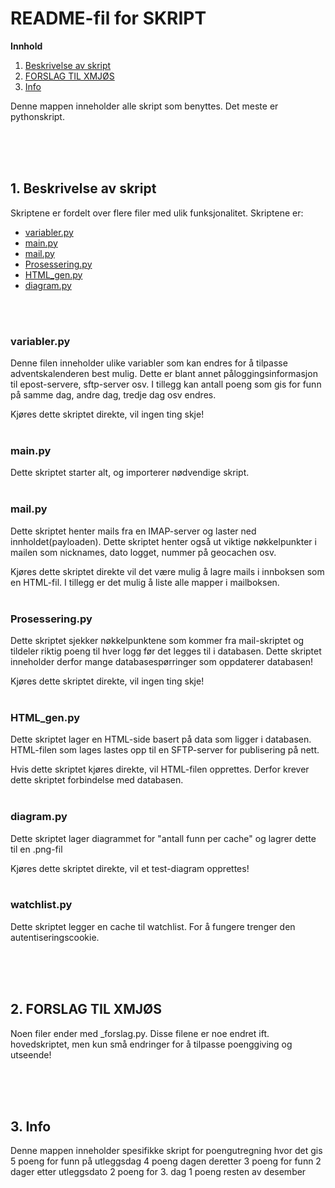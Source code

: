 # README-fil for SKRIPT
**Innhold**
1. [Beskrivelse av skript](#1-beskrivelse-av-skript)
2. [FORSLAG TIL XMJØS](#2-forslag-til-xmjøs)
3. [Info](#3-info)

Denne mappen inneholder alle skript som benyttes. Det meste er pythonskript. 

<br>
<br>
<br>


## 1. Beskrivelse av skript
Skriptene er fordelt over flere filer med ulik funksjonalitet. Skriptene er:
* [variabler.py](#variablerpy)
* [main.py](#mainpy)
* [mail.py](#mailpy)
* [Prosessering.py](#prosesseringpy)
* [HTML_gen.py](#html_genpy)
* [diagram.py](#diagrampy)

<br>
<br>

### variabler.py
Denne filen inneholder ulike variabler som kan endres for å tilpasse adventskalenderen best mulig. Dette er blant annet påloggingsinformasjon til epost-servere, sftp-server osv. I tillegg kan antall poeng som gis for funn på samme dag, andre dag, tredje dag osv endres.

Kjøres dette skriptet direkte, vil ingen ting skje!
<br>
<br>

### main.py
Dette skriptet starter alt, og importerer nødvendige skript.
<br>
<br>

### mail.py
Dette skriptet henter mails fra en IMAP-server og laster ned innholdet(payloaden). Dette skriptet henter også ut viktige nøkkelpunkter i mailen som nicknames, dato logget, nummer på geocachen osv.

Kjøres dette skriptet direkte vil det være mulig å lagre mails i innboksen som en HTML-fil. I tillegg er det mulig å liste alle mapper i mailboksen.
<br>
<br>

### Prosessering.py
Dette skriptet sjekker nøkkelpunktene som kommer fra mail-skriptet og tildeler riktig poeng til hver logg før det legges til i databasen. Dette skriptet inneholder derfor mange databasespørringer som oppdaterer databasen!

Kjøres dette skriptet direkte, vil ingen ting skje!
<br>
<br>

### HTML_gen.py
Dette skriptet lager en HTML-side basert på data som ligger i databasen. HTML-filen som lages lastes opp til en SFTP-server for publisering på nett.

Hvis dette skriptet kjøres direkte, vil HTML-filen opprettes. Derfor krever dette skriptet forbindelse med databasen.
<br>
<br>

### diagram.py
Dette skriptet lager diagrammet for "antall funn per cache" og lagrer dette til en .png-fil

Kjøres dette skriptet direkte, vil et test-diagram opprettes!
<br>
<br>

### watchlist.py
Dette skriptet legger en cache til watchlist. For å fungere trenger den autentiseringscookie.

<br>
<br>
<br>



## 2. FORSLAG TIL XMJØS
Noen filer ender med _forslag.py. Disse filene er noe endret ift. hovedskriptet, men kun små endringer for å tilpasse poenggiving og utseende!

<br>
<br>
<br>


##  3. Info
Denne mappen inneholder spesifikke skript for poengutregning hvor det gis
5 poeng for funn på utleggsdag
4 poeng dagen deretter
3 poeng for funn 2 dager etter utleggsdato
2 poeng for 3. dag
1 poeng resten av desember